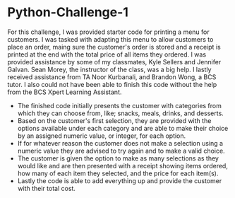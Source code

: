 # Python-Challenge-1
For this challenge, I was provided starter code for printing a menu for customers. I was tasked with adapting this menu to allow customers to place an order, maing sure the customer's order is stored and a receipt is printed at the end with the total price of all items they ordered. I was provided assistance by some of my classmates, Kyle Sellers and Jennifer Galvan. Sean Morey, the instructor of the class, was a big help. I lastly received assistance from TA Noor Kurbanali, and Brandon Wong, a BCS tutor. I also could not have been able to finish this code without the help from the BCS Xpert Learning Assistant.

* The finished code initially presents the customer with categories from which they can choose from, like; snacks, meals, drinks, and desserts.
* Based on the customer's first selection, they are provided with the options available under each category and are able to make their choice by an assigned numeric value, or integer, for each option.
* If for whatever reason the customer does not make a selection using a numeric value they are advised to try again and to make a valid choice.
* The customer is given the option to make as many selections as they would like and are then presented with a receipt showing items ordered, how many of each item they selected, and the price for each item(s).
* Lastly the code is able to add everything up and provide the customer with their total cost.

